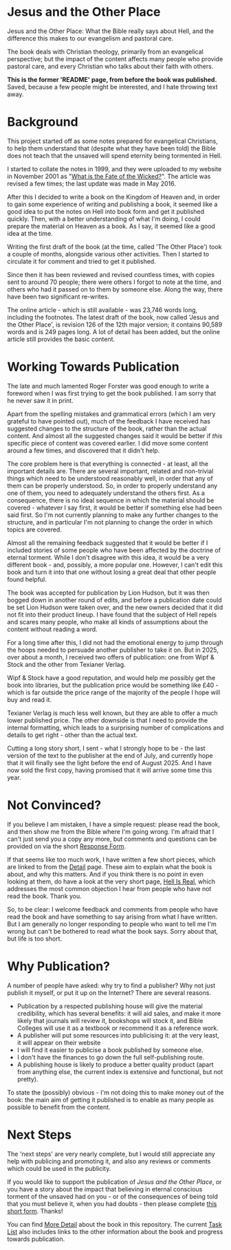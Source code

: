 # Jesus and the Other Place

Jesus and the Other Place:
What the Bible
really says about Hell,
and the difference this makes
to our evangelism and pastoral care.

The book deals with Christian theology,
primarily from an evangelical perspective;
but the impact of the content affects many people
who provide pastoral care, and every Christian
who talks about their faith with others.

**This is the former 'README' page, from before the book was published.**
Saved, because a few people might be interested, and I hate
throwing text away.

# Background

This project started off as some notes prepared for evangelical Christians, 
to help them understand that (despite what they have been told) the Bible 
does not teach that the unsaved will spend eternity being tormented in Hell.

I started to collate the notes in 1999, and they were uploaded to my website 
in November 2001 as 
"[What is the Fate of the Wicked?](http://hazelden.org.uk/pt03/art_pt121_fate_of_wicked.htm)".
The article was revised a few times; the last update was made in May 2016.

After this I decided to write a book on the Kingdom of Heaven and, in order to gain 
some experience of writing and publishing a book, it seemed like a good idea to
put the notes on Hell into book form and get it published quickly. Then, with a 
better understanding of what I'm doing, I could prepare the material on Heaven as
a book.  As I say, it seemed like a good idea at the time.

Writing the first draft of the book (at the time, called 'The Other Place') took a 
couple of months, alongside various other activities.  Then I started to circulate 
it for comment and tried to get it published.

Since then it has been reviewed and revised countless times, with copies sent to
around 70 people; there were others I forgot to note at the time, and others who
had it passed on to them by someone else.
Along the way, there have been two significant re-writes.

The online article - which is still available - was 23,746 words long, including the 
footnotes.  The latest draft of the book, now called 'Jesus and the Other Place', is 
revision 126 of the 12th major version; it contains 
90,589 words and is 249 pages long.  A lot of detail has 
been added, but the online article still provides the basic content.

# Working Towards Publication

The late and much lamented Roger Forster was good enough to write a foreword when 
I was first trying to get the book published.  I am sorry that he never saw it in print.

Apart from the spelling mistakes and grammatical errors (which I am very grateful to 
have pointed out), 
much of the feedback I have received has suggested changes to the structure of the 
book, rather than the actual content.  And almost all the suggested changes said
it would be better if *this* specific piece of content was covered earlier.  I did 
move some content around a few times, and discovered that it didn't help.

The core problem here is that everything is connected - at least, all the important
details are.  There are several important, related and non-trivial things which need 
to be understood reasonably well, in order that any of them can be properly 
understood.  So, in order to properly understand any one of them, you need to 
adequately understand the others first. As a consequence, there is no ideal sequence 
in which the material should be covered - whatever I say first, it would be better 
if something else had been said first. So I'm not currently planning to make any 
further changes to the structure, and in particular I'm not planning to change the 
order in which topics are covered.

Almost all the remaining feedback suggested that it would be better if I included 
stories of some people who have been affected by the doctrine of eternal torment.
While I don't disagree with this idea, it would be a very different book - and,
possibly, a more popular one.  However, I can't edit this book and turn it into 
that one without losing  a great deal that other people found helpful.

The book was accepted for publication by Lion Hudson, but it was then bogged down 
in another round of edits, and before a publication date could be set Lion Hudson 
were taken over, and the new owners decided that it did not fit into their 
product lineup.  I have found that the subject of Hell repels and scares many people, 
who make all kinds of assumptions about the content without reading a word.

For a long time after this, I did not had the emotional energy to jump through the hoops needed to
persuade another publisher to take it on. But in 2025, over about a month, I received two offers of 
publication: one from Wipf & Stock and the other from Texianer Verlag.

Wipf & Stock have a good reputation, and would help me possibly get the book into libraries, but
the publication price would be something like £40 - which is far outside the price range of the
majority of the people I hope will buy and read it.

Texianer Verlag is much less well known, but they are able to offer a much lower published price.
The other downside is that I need to provide the internal formatting, which leads to a surprising
number of complications and details to get right - other than the actual text.

Cutting a long story short, I sent - what I strongly hope to be - the last version of the text
to the publisher at the end of July, and currently hope that it will finally see the light 
before the end of August 2025.  And I have now sold the first copy, having promised that it 
will arrive some time this year.

# Not Convinced?

If you believe I am mistaken, I have a simple request: please read the book, and
then show me from the Bible where I'm going wrong. I'm afraid that I can't just send
you a copy any more, but comments and questions can be provided on via the short
[Response Form](https://forms.gle/WdtHYqaW535saqzB9). 

If that seems like too much work, I have written a few short pieces, which 
are linked to from the [Detail](Detail.md) page. These aim to 
explain what the book is about, and why this matters.  And if you think there is
no point in even looking at them, do have a look at the very short page, 
[Hell Is Real](Hell_Is_Real.md),
which addresses the most common objection I hear from people who have not read the 
book.  Thank you.

So, to be clear: I welcome feedback and comments from people who have read the book 
and have something to say arising from what I have written. But I am generally no longer 
responding to people who want to tell me I'm wrong but can't be bothered to read what
the book says. Sorry about that, but life is too short.

# Why Publication?

A number of people have asked: why try to find a publisher?  Why not just 
publish it myself, or put it up on the Internet?  There are several reasons.

- Publication by a respected publishing house will give the material credibility,
  which has several benefits: it will aid sales, 
  and make it more likely that journals will review it, bookshops will stock it,
  and Bible Colleges will use it as a textbook or recommend it as a reference work.
- A publisher will put some resources into publicising it: at the very least, it
  will appear on their website
- I will find it easier to publicise a book published by someone else.
- I don't have the finances to go down the full self-publishing route.
- A publishing house is likely to produce a better quality product (apart from
  anything else, the current index is extensive and functional, but not pretty).

To state the (possibly) obvious - I'm not doing this to make money out of the book:
the main aim of getting it published is to enable as many people as possible to
benefit from the content.

# Next Steps

The 'next steps' are very nearly complete, but I would still appreciate
any help with publicing and promoting it, and also any reviews or comments
which could be used in the publicity.

If you would like to support the publication of *Jesus and the Other Place*,
or you have a story about the impact that believing in eternal conscious torment 
of the unsaved had on you - or of the consequences of being told that you must
believe it, when you had doubts - then please complete [this short 
form](https://forms.gle/WdtHYqaW535saqzB9). Thanks!

You can find 
[More Detail](Detail.md) about the book in this repository.
The current [Task List](Task_List.md) also includes links to the other
information about the book and progress towards publication.
